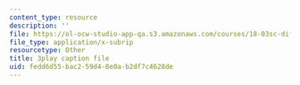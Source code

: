 ```yaml
---
content_type: resource
description: ''
file: https://ol-ocw-studio-app-qa.s3.amazonaws.com/courses/18-03sc-differential-equations-fall-2011/fedd6d55bac259d48e0ab2df7c4628de_EQJBp6Ym-6A.vtt
file_type: application/x-subrip
resourcetype: Other
title: 3play caption file
uid: fedd6d55-bac2-59d4-8e0a-b2df7c4628de
---
```

